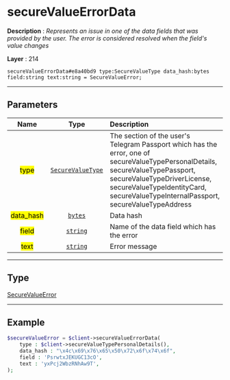 # secureValueErrorData

**Description** : *Represents an issue in one of the data fields that was provided by the user\. The error is considered resolved when the field&#039;s value changes*

**Layer** : 214

```tl
secureValueErrorData#e8a40bd9 type:SecureValueType data_hash:bytes field:string text:string = SecureValueError;
```

---

## Parameters

| Name | Type | Description |
| :---: | :---: | :--- |
| <mark>type</mark> | [`SecureValueType`](type/SecureValueType) | The section of the user's Telegram Passport which has the error, one of secureValueTypePersonalDetails, secureValueTypePassport, secureValueTypeDriverLicense, secureValueTypeIdentityCard, secureValueTypeInternalPassport, secureValueTypeAddress |
| <mark>data_hash</mark> | [`bytes`](type/bytes) | Data hash |
| <mark>field</mark> | [`string`](type/string) | Name of the data field which has the error |
| <mark>text</mark> | [`string`](type/string) | Error message |

---

## Type

[SecureValueError](type/SecureValueError)

---

## Example

```php
$secureValueError = $client->secureValueErrorData(
	type : $client->secureValueTypePersonalDetails(),
	data_hash : "\x4c\x69\x76\x65\x50\x72\x6f\x74\x6f",
	field : 'PsrwtxJEKUGC13cO',
	text : 'yxPcj2WbzRNhAw9T',
);
```